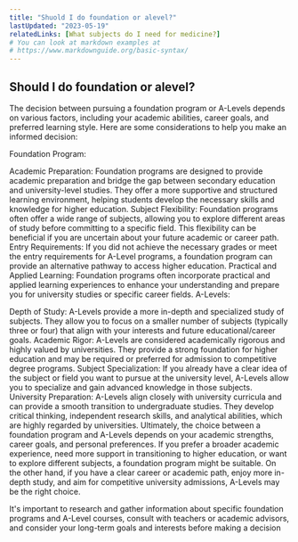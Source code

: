 ```yaml
---
title: "Shuold I do foundation or alevel?"
lastUpdated: "2023-05-19"
relatedLinks: [What subjects do I need for medicine?]
# You can look at markdown examples at
# https://www.markdownguide.org/basic-syntax/
---
```


## Should I do foundation or alevel?

The decision between pursuing a foundation program or A-Levels depends on various factors, including your academic abilities, career goals, and preferred learning style. Here are some considerations to help you make an informed decision:

Foundation Program:

Academic Preparation: Foundation programs are designed to provide academic preparation and bridge the gap between secondary education and university-level studies. They offer a more supportive and structured learning environment, helping students develop the necessary skills and knowledge for higher education.
Subject Flexibility: Foundation programs often offer a wide range of subjects, allowing you to explore different areas of study before committing to a specific field. This flexibility can be beneficial if you are uncertain about your future academic or career path.
Entry Requirements: If you did not achieve the necessary grades or meet the entry requirements for A-Level programs, a foundation program can provide an alternative pathway to access higher education.
Practical and Applied Learning: Foundation programs often incorporate practical and applied learning experiences to enhance your understanding and prepare you for university studies or specific career fields.
A-Levels:

Depth of Study: A-Levels provide a more in-depth and specialized study of subjects. They allow you to focus on a smaller number of subjects (typically three or four) that align with your interests and future educational/career goals.
Academic Rigor: A-Levels are considered academically rigorous and highly valued by universities. They provide a strong foundation for higher education and may be required or preferred for admission to competitive degree programs.
Subject Specialization: If you already have a clear idea of the subject or field you want to pursue at the university level, A-Levels allow you to specialize and gain advanced knowledge in those subjects.
University Preparation: A-Levels align closely with university curricula and can provide a smooth transition to undergraduate studies. They develop critical thinking, independent research skills, and analytical abilities, which are highly regarded by universities.
Ultimately, the choice between a foundation program and A-Levels depends on your academic strengths, career goals, and personal preferences. If you prefer a broader academic experience, need more support in transitioning to higher education, or want to explore different subjects, a foundation program might be suitable. On the other hand, if you have a clear career or academic path, enjoy more in-depth study, and aim for competitive university admissions, A-Levels may be the right choice.

It's important to research and gather information about specific foundation programs and A-Level courses, consult with teachers or academic advisors, and consider your long-term goals and interests before making a decision
